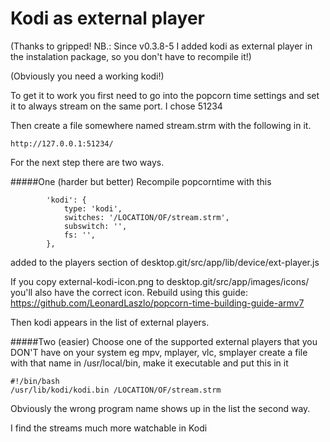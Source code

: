 # Kodi as external player 

(Thanks to gripped! NB.: Since v0.3.8-5 I added kodi as external player in the instalation package, so you don't have to recompile it!)

(Obviously you need a working kodi!)

To get it to work you first need to go into the popcorn time settings and set it to always stream on the same port. I chose 51234

Then create a file somewhere named stream.strm with the following in it.

`http://127.0.0.1:51234/`

For the next step there are two ways.

#####One (harder but better)
Recompile popcorntime with this 
```
        'kodi': {
            type: 'kodi',
            switches: '/LOCATION/OF/stream.strm',
            subswitch: '',
            fs: '',
        },
```
added to the players section of desktop.git/src/app/lib/device/ext-player.js

If you copy external-kodi-icon.png to desktop.git/src/app/images/icons/ you'll also have the correct icon.
Rebuild using this guide: https://github.com/LeonardLaszlo/popcorn-time-building-guide-armv7

Then kodi appears in the list of external players.

#####Two (easier)
Choose one of the supported external players that you DON'T have on your system eg mpv, mplayer, vlc, smplayer
create a file with that name in /usr/local/bin, make it executable and put this in it

```
#!/bin/bash
/usr/lib/kodi/kodi.bin /LOCATION/OF/stream.strm
```

Obviously the wrong program name shows up in the list the second way.

I find the streams much more watchable in Kodi

